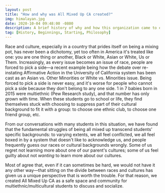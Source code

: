 ```yaml
---
layout: post
title: "How and why was All Mixed Up CA created?"
img: himalayan.jpg
date: 2020-10-04 09:48:00 -0800
description: A brief history of why and how this organization came to exist.
tag: [History, Beginnings, Starting, Philosophy]
---
```


Race and culture, especially in a country that prides itself on being a mixing pot, has never been a dichotomy, yet too often in America it's treated like one: you are one thing or another, Black or White, Asian or White, Us or Them. Increasingly, as every issue becomes an issue of race, people are forced to pick a side&mdash;a recent example being how the debate over re-instating Affirmative Action in the University of California system has been cast as an Asian vs. Other Minorities or White vs. Minorities issue. Being forced to pick a side is never easy, and it's worse for people who cannot pick a side because they don't belong to any one side. 1 in 7 babies born in 2015 were multiethnic (Pew Research study), and that number has only grown with time. When these students go to school or life, they find themselves stuck with choosing to suppress part of their cultural background to fit it with a group: to choose one ethnic club, to choose one friend group, etc.

From our conversations with many students in this situation, we have found that the fundamental struggles of being all mixed up transcend students' specific backgrounds: to varying extents, we all feel conflicted, we all feel boxed in by a system that doesn't like to acknowledge us, and people frequently guess our races or cultural backgrounds wrongly. Some of us regret not learning more about one of our parent's cultures; some of us feel guilty about not _wanting_ to learn more about our cultures.

Most of agree that, even if it can sometimes be hard, we would not have it any other way&mdash;that sitting on the divide between races and cultures has given us a unique perspective that is worth the trouble. For that reason, we created All Mixed Up CA as a safe space and community for multiethnic/multicultural students to discuss and socialize.
